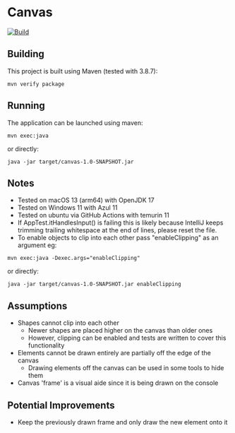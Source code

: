 # Canvas

[![Build](https://github.com/jMaddrell/canvas/actions/workflows/main.yml/badge.svg?branch=main)](https://github.com/jMaddrell/canvas/actions/workflows/main.yml)

## Building
This project is built using Maven (tested with 3.8.7):

```shell
mvn verify package
```

## Running
The application can be launched using maven:
```shell
mvn exec:java
```

or directly:
```shell
java -jar target/canvas-1.0-SNAPSHOT.jar
```

## Notes
- Tested on macOS 13 (arm64) with OpenJDK 17
- Tested on Windows 11 with Azul 11
- Tested on ubuntu via GitHub Actions with temurin 11
- If AppTest.itHandlesInput() is failing this is likely because IntelliJ keeps trimming trailing whitespace at the end of lines, please reset the file.
- To enable objects to clip into each other pass "enableClipping" as an argument eg:

```shell
mvn exec:java -Dexec.args="enableClipping"
```
or directly:
```shell
java -jar target/canvas-1.0-SNAPSHOT.jar enableClipping
```

## Assumptions
- Shapes cannot clip into each other
  - Newer shapes are placed higher on the canvas than older ones
  - However, clipping can be enabled and tests are written to cover this functionality
- Elements cannot be drawn entirely are partially off the edge of the canvas
  - Drawing elements off the canvas can be used in some tools to hide them
- Canvas 'frame' is a visual aide since it is being drawn on the console

## Potential Improvements
- Keep the previously drawn frame and only draw the new element onto it

